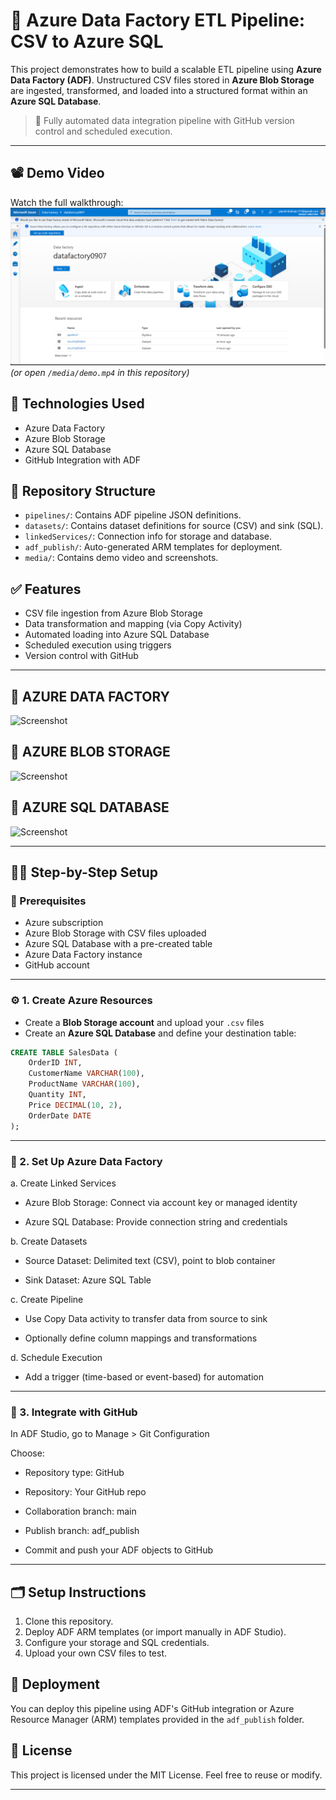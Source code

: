 # 🚀 Azure Data Factory ETL Pipeline: CSV to Azure SQL

This project demonstrates how to build a scalable ETL pipeline using **Azure Data Factory (ADF)**. Unstructured CSV files stored in **Azure Blob Storage** are ingested, transformed, and loaded into a structured format within an **Azure SQL Database**.

> 🔄 Fully automated data integration pipeline with GitHub version control and scheduled execution.

---

## 📽️ Demo Video

Watch the full walkthrough:  
[![Watch the video](https://github.com/Piyush972004/Azure-Data-Factory-CSV-to-Azure-SQL-ETL-Pipeline/blob/19e664b963e8166bfa1467d5ae4593dfb0d0738f/Screenshot%202025-05-25%20143000.png)](https://github.com/Piyush972004/Azure-Data-Factory-CSV-to-Azure-SQL-ETL-Pipeline/blob/49f95b4c938c526a2bcd5f8e3eeca35bf260d80e/Azure%20data%20factory%20pipline.mp4)
_(or open `/media/demo.mp4` in this repository)_

## 🔧 Technologies Used

- Azure Data Factory
- Azure Blob Storage
- Azure SQL Database
- GitHub Integration with ADF

## 📁 Repository Structure

- `pipelines/`: Contains ADF pipeline JSON definitions.
- `datasets/`: Contains dataset definitions for source (CSV) and sink (SQL).
- `linkedServices/`: Connection info for storage and database.
- `adf_publish/`: Auto-generated ARM templates for deployment.
- `media/`: Contains demo video and screenshots.

## ✅ Features

- CSV file ingestion from Azure Blob Storage
- Data transformation and mapping (via Copy Activity)
- Automated loading into Azure SQL Database
- Scheduled execution using triggers
- Version control with GitHub


---
## 📸 AZURE DATA FACTORY

![Screenshot]([(https://github.com/Piyush972004/Azure-Data-Factory-CSV-to-Azure-SQL-ETL-Pipeline/blob/9be8b5129d6d5475692336c3b91d8dc90ef0b109/Screenshot%202025-05-25%20143000.png)](https://github.com/Piyush972004/Azure-Data-Factory-CSV-to-Azure-SQL-ETL-Pipeline/blob/a7c2922aaef2c85690044d7075002e5c81a78182/assets/Screenshot%202025-05-25%20143000.png))


## 📸 AZURE BLOB STORAGE

![Screenshot](assets/Screenshot%202025-04-26%20152529%20-%20Copy.png)


## 📸 AZURE SQL DATABASE

![Screenshot](assets/Screenshot%202025-04-26%20152529%20-%20Copy.png)

---

## 🧑‍💻 Step-by-Step Setup

### 🔧 Prerequisites
- Azure subscription
- Azure Blob Storage with CSV files uploaded
- Azure SQL Database with a pre-created table
- Azure Data Factory instance
- GitHub account

---

### ⚙️ 1. Create Azure Resources
- Create a **Blob Storage account** and upload your `.csv` files
- Create an **Azure SQL Database** and define your destination table:
```sql
CREATE TABLE SalesData (
    OrderID INT,
    CustomerName VARCHAR(100),
    ProductName VARCHAR(100),
    Quantity INT,
    Price DECIMAL(10, 2),
    OrderDate DATE
);
```


---
### 🧩 2. Set Up Azure Data Factory
a. Create Linked Services
- Azure Blob Storage: Connect via account key or managed identity

- Azure SQL Database: Provide connection string and credentials

b. Create Datasets
- Source Dataset: Delimited text (CSV), point to blob container

- Sink Dataset: Azure SQL Table

c. Create Pipeline
- Use Copy Data activity to transfer data from source to sink

- Optionally define column mappings and transformations

d. Schedule Execution
- Add a trigger (time-based or event-based) for automation
---



### 🔄 3. Integrate with GitHub
In ADF Studio, go to Manage > Git Configuration

Choose:

- Repository type: GitHub

- Repository: Your GitHub repo

- Collaboration branch: main

- Publish branch: adf_publish

- Commit and push your ADF objects to GitHub
---



## 🗂️ Setup Instructions

1. Clone this repository.
2. Deploy ADF ARM templates (or import manually in ADF Studio).
3. Configure your storage and SQL credentials.
4. Upload your own CSV files to test.

## 🚀 Deployment

You can deploy this pipeline using ADF's GitHub integration or Azure Resource Manager (ARM) templates provided in the `adf_publish` folder.

## 📄 License

This project is licensed under the MIT License. Feel free to reuse or modify.

---

